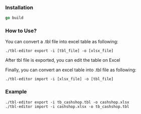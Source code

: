 ### Installation

```go
go build
```


### How to Use?
You can convert a .tbl file into excel table as following:
```
./tbl-editor export -i [tbl_file] -o [xlsx_file]
```

After tbl file is exported, you can edit the table on Excel

Finally, you can convert an excel table into .tbl file as following:
```
./tbl-editor import -i [xlsx_file] -o [tbl_file]
```

### Example
```
./tbl-editor export -i tb_cashshop.tbl -o cashshop.xlsx
./tbl-editor import -i cashshop.xlsx -o tb_cashshop.tbl
```
